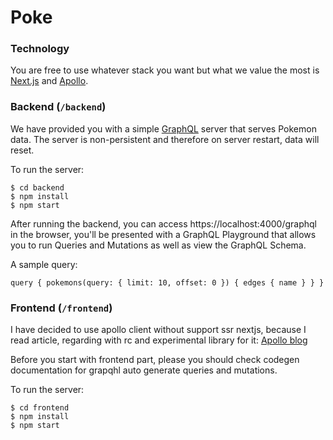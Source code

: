 # Poke

### Technology

You are free to use whatever stack you want but what we value the most is [Next.js](https://nextjs.org/) and [Apollo](https://www.apollographql.com/).

### Backend (`/backend`)

We have provided you with a simple [GraphQL](https://graphql.org/learn) server that serves Pokemon data. The server is non-persistent and therefore on server restart, data will reset.

To run the server:

```
$ cd backend
$ npm install
$ npm start
```

After running the backend, you can access https://localhost:4000/graphql in the browser, you'll be presented with a GraphQL Playground that allows you to run Queries and Mutations as well as view the GraphQL Schema.

A sample query:

```
query { pokemons(query: { limit: 10, offset: 0 }) { edges { name } } }
```

### Frontend (`/frontend`)

I have decided to use apollo client without support ssr nextjs, because I read article, regarding with rc and experimental library for it: [Apollo blog](https://www.apollographql.com/blog/how-to-use-apollo-client-with-next-js-13)

Before you start with frontend part, please you should check codegen documentation for grapqhl auto generate queries and mutations.

To run the server:

```
$ cd frontend
$ npm install
$ npm start
```
